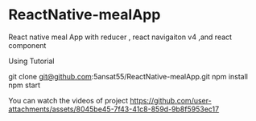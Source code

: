 # ReactNative-mealApp
React native meal App with reducer , react navigaiton v4 ,and react component

Using Tutorial

git clone git@github.com:5ansat55/ReactNative-mealApp.git
npm install
npm start


You can watch the videos of project
https://github.com/user-attachments/assets/8045be45-7f43-41c8-859d-9b8f5953ec17


